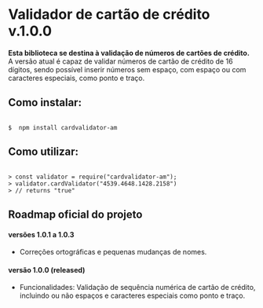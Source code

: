 # Validador de cartão de crédito v.1.0.0

**Esta biblioteca se destina à validação de números de cartões de crédito.**
A versão atual é capaz de validar números de cartão de crédito de 16 dígitos, sendo possível inserir números sem espaço, com espaço ou com caracteres especiais, como ponto e traço.

## Como instalar:

```shell

$  npm install cardvalidator-am

```

## Como utilizar:

```node

> const validator = require("cardvalidator-am");
> validator.cardValidator("4539.4648.1428.2158")
> // returns "true"

```

## Roadmap oficial do projeto

#### versões 1.0.1 a 1.0.3
- Correções ortográficas e pequenas mudanças de nomes.

#### versão 1.0.0 (released)
- Funcionalidades: Validação de sequência numérica de cartão de crédito, incluindo ou não espaços e caracteres especiais como ponto e traço.